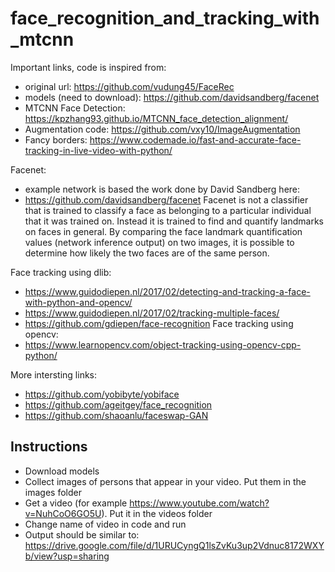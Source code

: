 # face_recognition_and_tracking_with_mtcnn
Important links, code is inspired from:
- original url: https://github.com/vudung45/FaceRec
- models (need to download): https://github.com/davidsandberg/facenet
- MTCNN Face Detection: https://kpzhang93.github.io/MTCNN_face_detection_alignment/
- Augmentation code: https://github.com/vxy10/ImageAugmentation
- Fancy borders: https://www.codemade.io/fast-and-accurate-face-tracking-in-live-video-with-python/

Facenet:
- example network is based the work done by David Sandberg here: 
- https://github.com/davidsandberg/facenet
Facenet is not a classifier that is trained to classify a face as 
belonging to a particular individual that it was trained on. Instead it is trained to find and quantify 
landmarks on faces in general. By comparing the face landmark quantification values (network inference output) 
on two images, it is possible to determine how likely the two faces are of the same person.

Face tracking using dlib:
- https://www.guidodiepen.nl/2017/02/detecting-and-tracking-a-face-with-python-and-opencv/
- https://www.guidodiepen.nl/2017/02/tracking-multiple-faces/
- https://github.com/gdiepen/face-recognition
Face tracking using opencv:
- https://www.learnopencv.com/object-tracking-using-opencv-cpp-python/

More intersting links:
- https://github.com/yobibyte/yobiface
- https://github.com/ageitgey/face_recognition
- https://github.com/shaoanlu/faceswap-GAN

## Instructions
- Download models
- Collect images of persons that appear in your video. Put them in the images folder
- Get a video (for example https://www.youtube.com/watch?v=NuhCoO6GO5U). Put it in the videos folder
- Change name of video in code and run
- Output should be similar to: https://drive.google.com/file/d/1URUCyngQ1lsZvKu3up2Vdnuc8172WXYb/view?usp=sharing
